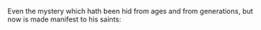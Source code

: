 Even the mystery which hath been hid from ages and from generations, but now is made manifest to his saints:

